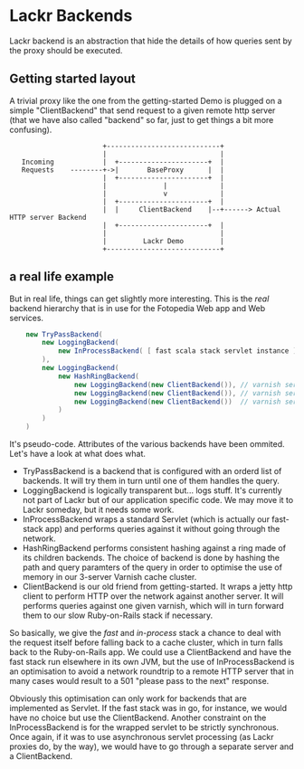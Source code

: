 Lackr Backends
==============

Lackr backend is an abstraction that hide the details of how queries sent by the proxy should be executed.

Getting started layout
----------------------

A trivial proxy like the one from the getting-started Demo is plugged on a simple "ClientBackend" that send
request to a given remote http server (that we have also called "backend" so far, just to get things a bit more
confusing).

```
                       +----------------------------+                                                                         
                       |                            |                                                                         
   Incoming            |  +----------------------+  |                                                                         
   Requests    --------+->|       BaseProxy      |  |                                                                         
                       |  +----------------------+  |                                                                         
                       |              |             |                                                                         
                       |              v             |                                                                         
                       |  +----------------------+  |                                                                         
                       |  |     ClientBackend    |--+------> Actual HTTP server Backend                                    
                       |  +----------------------+  |                                                                         
                       |                            |                                                                         
                       |         Lackr Demo         |                                                                         
                       +----------------------------+                                                                         
```

a real life example
-------------------

But in real life, things can get slightly more interesting. This is the _real_ backend hierarchy that is in
use for the Fotopedia Web app and Web services.

```java
    new TryPassBackend(
        new LoggingBackend(
            new InProcessBackend( [ fast scala stack servlet instance ] )
        ),
        new LoggingBackend(
            new HashRingBackend(
                new LoggingBackend(new ClientBackend()), // varnish server 1
                new LoggingBackend(new ClientBackend()), // varnish server 2
                new LoggingBackend(new ClientBackend())  // varnish server 3
            )
        )
    )
```

It's pseudo-code. Attributes of the various backends have been ommited. Let's have a look at what does what.

- TryPassBackend is a backend that is configured with an orderd list of backends. It will try them in turn until one
  of them handles the query.
- LoggingBackend is logically transparent but... logs stuff. It's currently not part of Lackr but of our
  application specific code. We may move it to Lackr someday, but it needs some work.
- InProcessBackend wraps a standard Servlet (which is actually our fast-stack app) and performs queries against it
  without going through the network.
- HashRingBackend performs consistent hashing against a ring made of its children backends. The choice of backend
  is done by hashing the path and query paramters of the query in order to optimise the use of memory in our
  3-server Varnish cache cluster.
- ClientBackend is our old friend from getting-started. It wraps a jetty http client to perform HTTP over the network
  against another server. It will performs queries against one given varnish, which will in turn forward them to our
  slow Ruby-on-Rails stack if necessary.

So basically, we give the *fast* and *in-process* stack a chance to deal with the request itself before falling back
to a cache cluster, which in turn falls back to the Ruby-on-Rails app. We could use a ClientBackend and have the fast
stack run elsewhere in its own JVM, but the use of InProcessBackend is an optimisation to avoid a network roundtrip to
a remote HTTP server that in many cases would result to a 501 "please pass to the next" response.

Obviously this optimisation can only work for backends that are implemented as Servlet. If the fast stack was in go,
for instance, we would have no choice but use the ClientBackend. Another constraint on the InProcessBackend is for the
wrapped servlet to be strictly synchronous. Once again, if it was to use asynchronous servlet processing (as Lackr
proxies do, by the way), we would have to go through a separate server and a ClientBackend.
